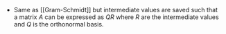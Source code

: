 - Same as [[Gram-Schmidt]] but intermediate values are saved such that a matrix $A$ can be expressed as $QR$ where $R$ are the intermediate values and $Q$ is the orthonormal basis.